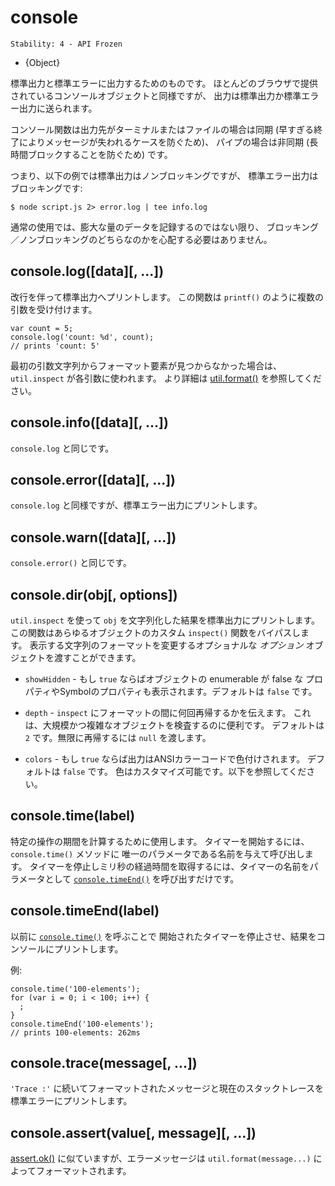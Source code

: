 # console

    Stability: 4 - API Frozen

* {Object}

<!--type=global-->

<!--
For printing to stdout and stderr.  Similar to the console object functions
provided by most web browsers, here the output is sent to stdout or stderr.
-->

標準出力と標準エラーに出力するためのものです。
ほとんどのブラウザで提供されているコンソールオブジェクトと同様ですが、
出力は標準出力か標準エラー出力に送られます。

<!--
The console functions are synchronous when the destination is a terminal or
a file (to avoid lost messages in case of premature exit) and asynchronous
when it's a pipe (to avoid blocking for long periods of time).
-->

コンソール関数は出力先がターミナルまたはファイルの場合は同期
(早すぎる終了によりメッセージが失われるケースを防ぐため)、
パイプの場合は非同期 (長時間ブロックすることを防ぐため) です。

<!--
That is, in the following example, stdout is non-blocking while stderr
is blocking:
-->

つまり、以下の例では標準出力はノンブロッキングですが、
標準エラー出力はブロッキングです:

    $ node script.js 2> error.log | tee info.log

<!--
In daily use, the blocking/non-blocking dichotomy is not something you
should worry about unless you log huge amounts of data.
-->

通常の使用では、膨大な量のデータを記録するのではない限り、
ブロッキング／ノンブロッキングのどちらなのかを心配する必要はありません。

## console.log([data][, ...])

<!--
Prints to stdout with newline. This function can take multiple arguments in a
`printf()`-like way. Example:
-->

改行を伴って標準出力へプリントします。
この関数は `printf()` のように複数の引数を受け付けます。

    var count = 5;
    console.log('count: %d', count);
    // prints 'count: 5'

<!--
If formatting elements are not found in the first string then `util.inspect`
is used on each argument.  See [util.format()][] for more information.
-->

最初の引数文字列からフォーマット要素が見つからなかった場合は、
`util.inspect` が各引数に使われます。
より詳細は [util.format()][] を参照してください。

## console.info([data][, ...])

<!--
Same as `console.log`.
-->

`console.log` と同じです。

## console.error([data][, ...])

<!--
Same as `console.log` but prints to stderr.
-->

`console.log` と同様ですが、標準エラー出力にプリントします。

## console.warn([data][, ...])

<!--
Same as `console.error`.
-->

`console.error()` と同じです。

## console.dir(obj[, options])

<!--
Uses `util.inspect` on `obj` and prints resulting string to stdout. This function
bypasses any custom `inspect()` function on `obj`. An optional *options* object
may be passed that alters certain aspects of the formatted string:
-->

`util.inspect` を使って `obj` を文字列化した結果を標準出力にプリントします。
この関数はあらゆるオブジェクトのカスタム `inspect()` 関数をバイパスします。
表示する文字列のフォーマットを変更するオプショナルな
*オプション* オブジェクトを渡すことができます。

<!--

- `showHidden` - if `true` then the object's non-enumerable and symbol
properties will be shown too. Defaults to `false`.

-->

- `showHidden` - もし `true` ならばオブジェクトの enumerable が false な
プロパティやSymbolのプロパティも表示されます。デフォルトは `false` です。

<!--
- `depth` - tells `inspect` how many times to recurse while formatting the
object. This is useful for inspecting large complicated objects. Defaults to
`2`. To make it recurse indefinitely pass `null`.
-->

- `depth` - `inspect` にフォーマットの間に何回再帰するかを伝えます。
これは、大規模かつ複雑なオブジェクトを検査するのに便利です。
デフォルトは `2` です。無限に再帰するには `null` を渡します。

<!--
- `colors` - if `true`, then the output will be styled with ANSI color codes.
Defaults to `false`. Colors are customizable, see below.
-->

- `colors` - もし `true` ならば出力はANSIカラーコードで色付けされます。
デフォルトは `false` です。
色はカスタマイズ可能です。以下を参照してください。

## console.time(label)

<!--
Used to calculate the duration of a specific operation. To start a timer, call
the `console.time()` method, giving it a name as only parameter. To stop the
timer, and to get the elapsed time in miliseconds, just call the
[`console.timeEnd()`](#console_console_timeend_label) method, again passing the
timer's name as the parameter.
-->

特定の操作の期間を計算するために使用します。
タイマーを開始するには、 `console.time()` メソッドに
唯一のパラメータである名前を与えて呼び出します。
タイマーを停止しミリ秒の経過時間を取得するには、タイマーの名前をパラメータとして
[`console.timeEnd()`](#console_console_timeend_label) を呼び出すだけです。

## console.timeEnd(label)

<!--
Stops a timer that was previously started by calling
[`console.time()`](#console_console_time_label) and print the result to the
console.
-->

以前に [`console.time()`](#console_console_time_label) を呼ぶことで
開始されたタイマーを停止させ、結果をコンソールにプリントします。

<!--
Example:
-->

例:

    console.time('100-elements');
    for (var i = 0; i < 100; i++) {
      ;
    }
    console.timeEnd('100-elements');
    // prints 100-elements: 262ms

## console.trace(message[, ...])

<!--
Print to stderr `'Trace :'`, followed by the formatted message and stack trace
to the current position.
-->

`'Trace :'` に続いてフォーマットされたメッセージと現在のスタックトレースを
標準エラーにプリントします。

## console.assert(value[, message][, ...])

<!--
Similar to [assert.ok()][], but the error message is formatted as
`util.format(message...)`.
-->

[assert.ok()][] に似ていますが、エラーメッセージは `util.format(message...)`
によってフォーマットされます。

[assert.ok()]: assert.html#assert_assert_value_message_assert_ok_value_message
[util.format()]: util.html#util_util_format_format
